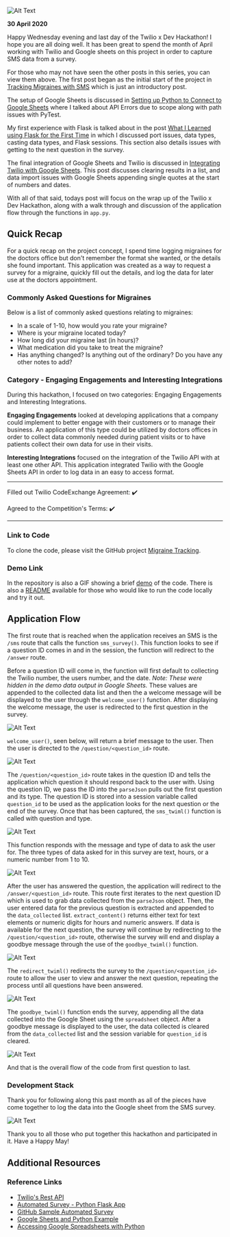 ![Alt Text](https://dev-to-uploads.s3.amazonaws.com/i/9vf51in1ytzmvfg5vhm8.png)

**30 April 2020**

Happy Wednesday evening and last day of the Twilio x Dev Hackathon! I hope you are all doing well. It has been great to spend the month of April working with Twilio and Google sheets on this project in order to capture SMS data from a survey.

For those who may not have seen the other posts in this series, you can view them above. The first post began as the initial start of the project in [Tracking Migraines with SMS](https://dev.to/rosejcday/tracking-migraines-with-sms-4hhl) which is just an introductory post.

The setup of Google Sheets is discussed in [Setting up Python to Connect to Google Sheets](https://dev.to/rosejcday/setting-up-python-to-connect-to-google-sheets-2ak7) where I talked about API Errors due to scope along with path issues with PyTest.

My first experience with Flask is talked about in the post [What I Learned using Flask for the First Time](https://dev.to/rosejcday/setting-up-twilio-with-flask-and-testing-surveys-3e9k) in which I discussed port issues, data types, casting data types, and Flask sessions. This section also details issues with getting to the next question in the survey.

The final integration of Google Sheets and Twilio is discussed in [Integrating Twilio with Google Sheets](https://dev.to/rosejcday/integrating-twilio-with-google-sheets-7p6). This post discusses clearing results in a list, and data import issues with Google Sheets appending single quotes at the start of numbers and dates.

With all of that said, todays post will focus on the wrap up of the Twilio x Dev Hackathon, along with a walk through and discussion of the application flow through the functions in `app.py`.

## Quick Recap

For a quick recap on the project concept, I spend time logging migraines for the doctors office but don't remember the format she wanted, or the details she found important. This application was created as a way to request a survey for a migraine, quickly fill out the details, and log the data for later use at the doctors appointment.

### Commonly Asked Questions for Migraines

Below is a list of commonly asked questions relating to migraines:

- In a scale of 1-10, how would you rate your migraine?
- Where is your migraine located today?
- How long did your migraine last (in hours)?
- What medication did you take to treat the migraine?
- Has anything changed? Is anything out of the ordinary? Do you have any other notes to add?

### Category - Engaging Engagements and Interesting Integrations

During this hackathon, I focused on two categories: Engaging Engagements and Interesting Integrations.

**Engaging Engagements** looked at developing applications that a company could implement to better engage with their customers or to manage their business. An application of this type could be utilized by doctors offices in order to collect data commonly needed during patient visits or to have patients collect their own data for use in their visits.

**Interesting Integrations** focused on the integration of the Twilio API with at least one other API. This application integrated Twilio with the Google Sheets API in order to log data in an easy to access format.

***

Filled out Twilio CodeExchange Agreement: ✔️

Agreed to the Competition's Terms: ✔️

***

### Link to Code

To clone the code, please visit the GitHub project [Migraine Tracking](https://github.com/rosejcday/migraine_tracking).

### Demo Link

In the repository is also a GIF showing a brief [demo](https://github.com/rosejcday/migraine_tracking/blob/master/static/demo_2.gif) of the code. There is also a [README](https://github.com/rosejcday/migraine_tracking/blob/master/README.md) available for those who would like to run the code locally and try it out.

## Application Flow

The first route that is reached when the application receives an SMS is the `/sms` route that calls the function `sms_survey()`. This function looks to see if a question ID comes in and in the session, the function will redirect to the `/answer` route.

Before a question ID will come in, the function will first default to collecting the Twilio number, the users number, and the date. *Note: These were hidden in the demo data output in Google Sheets.* These values are appended to the collected data list and then the a welcome message will be displayed to the user through the `welcome_user()` function. After displaying the welcome message, the user is redirected to the first question in the survey.

![Alt Text](https://dev-to-uploads.s3.amazonaws.com/i/6nqu4h4c72sy73tncobp.png)

`welcome_user()`, seen below, will return a brief message to the user. Then the user is directed to the `/question/<question_id>` route.

![Alt Text](https://dev-to-uploads.s3.amazonaws.com/i/06j4kn85gr3jvmz6d4mh.png)

The `/question/<question_id>` route takes in the question ID and tells the application which question it should respond back to the user with. Using the question ID, we pass the ID into the `parseJson` pulls out the first question and its type. The question ID is stored into a session variable called `question_id` to be used as the application looks for the next question or the end of the survey. Once that has been captured, the `sms_twiml()` function is called with question and type.

![Alt Text](https://dev-to-uploads.s3.amazonaws.com/i/0xmupm48ly9moqaueimv.png)

This function responds with the message and type of data to ask the user for. The three types of data asked for in this survey are text, hours, or a numeric number from 1 to 10.

![Alt Text](https://dev-to-uploads.s3.amazonaws.com/i/jz5d0cbub4iqhcs9n3cv.png)

After the user has answered the question, the application will redirect to the `/answer/<question_id>` route. This route first iterates to the next question ID which is used to grab data collected from the `parseJson` object. Then, the user entered data for the previous question is extracted and appended to the `data_collected` list. `extract_content()` returns either text for text elements or numeric digits for hours and numeric answers. If data is available for the next question, the survey will continue by redirecting to the `/question/<question_id>` route, otherwise the survey will end and display a goodbye message through the use of the `goodbye_twiml()` function.

![Alt Text](https://dev-to-uploads.s3.amazonaws.com/i/ptrsf7tz5j7veq3qivsq.png)

The `redirect_twiml()` redirects the survey to the `/question/<question_id>` route to allow the user to view and answer the next question, repeating the process until all questions have been answered.

![Alt Text](https://dev-to-uploads.s3.amazonaws.com/i/9oosea7pasl3ql8cw5gd.png)

The `goodbye_twiml()` function ends the survey, appending all the data collected into the Google Sheet using the `spreadsheet` object. After a goodbye message is displayed to the user, the data collected is cleared from the `data_collected` list and the session variable for `question_id` is cleared.

![Alt Text](https://dev-to-uploads.s3.amazonaws.com/i/4iuhbfg80grifducgb4v.png)

And that is the overall flow of the code from first question to last.

### Development Stack

Thank you for following along this past month as all of the pieces have come together to log the data into the Google sheet from the SMS survey.

![Alt Text](https://dev-to-uploads.s3.amazonaws.com/i/la7zchv71vf9rdwe5em7.png)

Thank you to all those who put together this hackathon and participated in it. Have a Happy May!

## Additional Resources

### Reference Links
- [Twilio's Rest API](https://www.twilio.com/docs/usage/api)
- [Automated Survey - Python Flask App](https://www.twilio.com/docs/voice/tutorials/automated-survey-python-flask)
- [GitHub Sample Automated Survey](https://github.com/TwilioDevEd/automated-survey-flask)
- [Google Sheets and Python Example](https://www.youtube.com/watch?v=vISRn5qFrkM&list=PLqrz4nXepkz60FNw4ORm1iLTn_R5o9fBb)
- [Accessing Google Spreadsheets with Python](https://towardsdatascience.com/accessing-google-spreadsheet-data-using-python-90a5bc214fd2)
